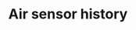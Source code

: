 ---
schema: default
title: Air sensor history
organization: Lewisham council
notes: >-
  up-to-date history of records for londonair.org.uk sensors in lewisham going
  back to 2005
resources:
  - name: sensor data
    url: >-
      https://lewisham-air-sensors-history.vercel.app/air-sensors/NO2?_sort_desc=%40MeasurementDateGMT
    format: api
license: 'https://www.nationalarchives.gov.uk/doc/open-government-licence/version/3/'
category:
  - APIs
  - Geodata
  - Environment
maintainer: 'Lewisham Insight '
maintainer_email: insight-and-delivery@lewisham.gov.uk
---